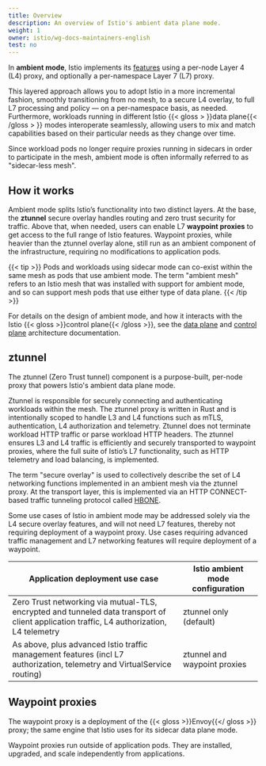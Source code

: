 ```yaml
---
title: Overview
description: An overview of Istio's ambient data plane mode.
weight: 1
owner: istio/wg-docs-maintainers-english
test: no
---
```


In **ambient mode**, Istio implements its [features](/docs/concepts) using a per-node Layer 4 (L4) proxy, and optionally a per-namespace Layer 7 (L7) proxy. 

This layered approach allows you to adopt Istio in a more incremental fashion, smoothly transitioning from no mesh, to a secure L4 overlay, to full L7 processing and policy — on a per-namespace basis, as needed. Furthermore, workloads running in different Istio {{< gloss > }}data plane{{< /gloss > }} modes interoperate seamlessly, allowing users to mix and match capabilities based on their particular needs as they change over time.

Since workload pods no longer require proxies running in sidecars in order to participate in the mesh, ambient mode is often informally referred to as "sidecar-less mesh".

## How it works

Ambient mode splits Istio’s functionality into two distinct layers. At the base, the **ztunnel** secure overlay handles routing and zero trust security for traffic. Above that, when needed, users can enable L7 **waypoint proxies** to get access to the full range of Istio features. Waypoint proxies, while heavier than the ztunnel overlay alone, still run as an ambient component of the infrastructure, requiring no modifications to application pods.

{{< tip >}}
Pods and workloads using sidecar mode can co-exist within the same mesh as pods that use ambient mode. The term "ambient mesh" refers to an Istio mesh that was installed with support for ambient mode, and so can support mesh pods that use either type of data plane.
{{< /tip >}}

For details on the design of ambient mode, and how it interacts with the Istio {{< gloss >}}control plane{{< /gloss >}}, see the [data plane](/docs/ambient/architecture/data-plane) and [control plane](/docs/ambient/architecture/control-plane) architecture documentation.

## ztunnel

The ztunnel (Zero Trust tunnel) component is a purpose-built, per-node proxy that powers Istio's ambient data plane mode.

Ztunnel is responsible for securely connecting and authenticating workloads within the mesh. The ztunnel proxy is written in Rust and is intentionally scoped to handle L3 and L4 functions such as mTLS, authentication, L4 authorization and telemetry. Ztunnel does not terminate workload HTTP traffic or parse workload HTTP headers. The ztunnel ensures L3 and L4 traffic is efficiently and securely transported to waypoint proxies, where the full suite of Istio’s L7 functionality, such as HTTP telemetry and load balancing, is implemented.

The term "secure overlay" is used to collectively describe the set of L4 networking functions implemented in an ambient mesh via the ztunnel proxy. At the transport layer, this is implemented via an HTTP CONNECT-based traffic tunneling protocol called [HBONE](/docs/ambient/architecture/hbone).

Some use cases of Istio in ambient mode may be addressed solely via the L4 secure overlay features, and will not need L7 features, thereby not requiring deployment of a waypoint proxy. Use cases requiring advanced traffic management and L7 networking features will require deployment of a waypoint.

| Application deployment use case | Istio ambient mode configuration |
| ------------------------------- | -------------------------------- |
| Zero Trust networking via mutual-TLS, encrypted and tunneled data transport of client application traffic, L4 authorization, L4 telemetry | ztunnel only (default) |
| As above, plus advanced Istio traffic management features (incl L7 authorization, telemetry and VirtualService routing) | ztunnel and waypoint proxies |

## Waypoint proxies

The waypoint proxy is a deployment of the {{< gloss >}}Envoy{{</ gloss >}} proxy; the same engine that Istio uses for its sidecar data plane mode.

Waypoint proxies run outside of application pods. They are installed, upgraded, and scale independently from applications.
